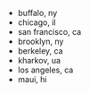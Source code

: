- buffalo, ny
- chicago, il
- san francisco, ca
- brooklyn, ny
- berkeley, ca
- kharkov, ua
- los angeles, ca
- maui, hi
